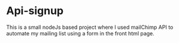 # Api-signup

This is a small nodeJs based project where I used mailChimp API to automate my mailing list using a form in the front html page.
